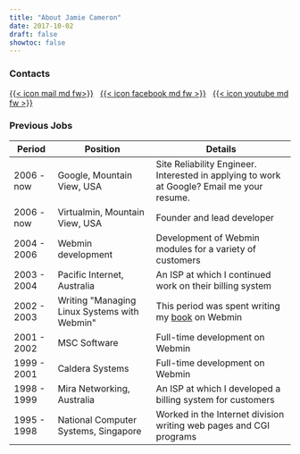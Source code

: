 ```yaml
---
title: "About Jamie Cameron"
date: 2017-10-02
draft: false
showtoc: false
---
```


### Contacts

[{{< icon mail md fw>}}](mailto:jcameron@webmin.com)&nbsp;&nbsp;
[{{< icon facebook md fw >}}](https://www.facebook.com/jamie.cameron)&nbsp;&nbsp;
[{{< icon youtube md fw >}}](https://www.youtube.com/channel/UCipQ3IJf1CwEXYJcqA_Zh0w)

### Previous Jobs
|  Period   |  Position   | Details
| --- | --- | --- |
| 2006 - now | Google, Mountain View, USA | Site Reliability Engineer. Interested in applying to work at Google? Email me your resume.
| 2006 - now | Virtualmin, Mountain View, USA  | Founder and lead developer
| 2004 - 2006 | Webmin development  | Development of Webmin modules for a variety of customers
| 2003 - 2004 | Pacific Internet, Australia  | An ISP at which I continued work on their billing system
| 2002 - 2003 | Writing "Managing Linux Systems with Webmin" | This period was spent writing my [book](http://doxfer.webmin.com/Webmin/Main_Page) on Webmin
| 2001 - 2002 | MSC Software  | Full-time development on Webmin
| 1999 - 2001 | Caldera Systems  | Full-time development on Webmin
| 1998 - 1999 | Mira Networking, Australia  | An ISP at which I developed a billing system for customers
| 1995 - 1998 | National Computer Systems, Singapore | Worked in the Internet division writing web pages and CGI programs

  [1]: 
  [2]: 
  [3]: mailto:jcameron@webmin.com
  [4]: index7.html
